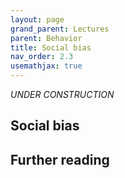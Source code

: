 ```yaml
---
layout: page
grand_parent: Lectures
parent: Behavior
title: Social bias
nav_order: 2.3
usemathjax: true
---
```

*UNDER CONSTRUCTION*

## Social bias

## Further reading
